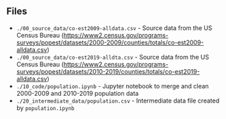 #

## Files
* `./00_source_data/co-est2009-alldata.csv` - Source data from the US Census Bureau (https://www2.census.gov/programs-surveys/popest/datasets/2000-2009/counties/totals/co-est2009-alldata.csv)
* `./00_source_data/co-est2019-alldta.csv` - Source data from the US Census Bureau (https://www2.census.gov/programs-surveys/popest/datasets/2010-2019/counties/totals/co-est2019-alldata.csv)
* `./10_code/population.ipynb` - Jupyter notebook to merge and clean 2000-2009 and 2010-2019 population data
* `./20_intermediate_data/population.csv` - Intermediate data file created by `population.ipynb`